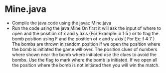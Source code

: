 # Mine.java

- Compile the java code using the javac Mine.java
- Run the code using the java Mine
On first it will ask the input of where to open and the position of x and y axis (For Example: o 1 5 ) or to flag the bomb position using F and the position of x and y axis ( For Ex: f 4 7 )
The bombs are thrown in random position if we open the position where the bomb is initiated the game will over.
The position clues of numbers where shown near the bomb where initiated use the clues to avoid the bombs. Use the flag to mark where the bomb is initiated.
If we open all the position where the bomb is not initiated then you will win the match.
